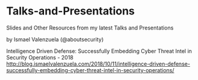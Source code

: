 Talks-and-Presentations
=======================

Slides and Other Resources from my latest Talks and Presentations 

by Ismael Valenzuela (@aboutsecurity)

Intelligence Driven Defense: Successfully Embedding Cyber Threat Intel in Security Operations - 2018
http://blog.ismaelvalenzuela.com/2018/10/11/intelligence-driven-defense-successfully-embedding-cyber-threat-intel-in-security-operations/
